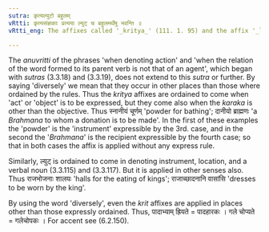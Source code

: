 ```yaml
---
sutra: कृत्यल्युटो बहुलम्
vRtti: कृत्यसंज्ञकाः प्रत्यया ल्युट् च बहुलमर्थेषु भवन्ति ॥
vRtti_eng: The affixes called '_kritya_' (111. 1. 95) and the affix '_lyut_', are diversely applicable and have other senses than those taught before.

---
```

The _anuvritti_ of the phrases 'when denoting action' and 'when the relation of the word formed to its parent verb is not that of an agent', which began with _sutras_ (3.3.18) and (3.3.19), does not extend to this _sutra_ or further. By saying 'diversely' we mean that they occur in other places than those where ordained by the rules. Thus the _kritya_ affixes are ordained to come when 'act' or 'object' is to be expressed, but they come also when the _karaka_ is other than the objective. Thus स्नानीयं चूर्णम् 'powder for bathing'; दानीयो ब्राह्मणः 'a _Brahmana_ to whom a donation is to be made'. In the first of these examples the 'powder' is the 'instrument' expressible by the 3rd. case, and in the second the '_Brahmana_' is the recipient expressible by the fourth case; so that in both cases the affix is applied without any express rule.

Similarly, ल्युट् is ordained to come in denoting instrument, location, and a verbal noun (3.3.115) and (3.3.117). But it is applied in other senses also. Thus राजभोजनाः शालयः 'halls for the eating of kings'; राजाच्छादनानि वासांसि 'dresses to be worn by the king'.

By using the word 'diversely', even the _krit_ affixes are applied in places other than those expressly ordained. Thus, पादाभ्याम् ह्रियते = पादहारकः । गले चोप्यते = गलेचोपकः । For accent see (6.2.150).